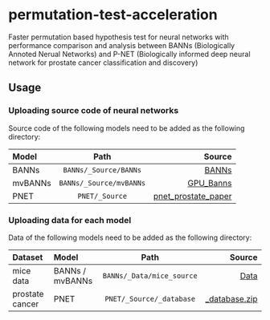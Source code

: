 # permutation-test-acceleration

Faster permutation based hypothesis test for neural networks with performance comparison and analysis between BANNs (Biologically Annoted Nerual Networks) and P-NET (Biologically informed deep neural network for prostate cancer classification and discovery)

## Usage

### Uploading source code of neural networks

Source code of the following models need to be added as the following directory:

| Model |  Path  | Source |
|:-----|:--------:|------:|
| BANNs   | `BANNs/_Source/BANNs` | [BANNs](https://github.com/lcrawlab/BANNs/tree/master/BANN) |
| mvBANNs   |  `BANNs/_Source/mvBANNs`  |   [GPU_Banns](https://github.com/sandraleebatista/GPU_Banns) |
| PNET   | `PNET/_Source` |    [pnet_prostate_paper](https://github.com/marakeby/pnet_prostate_paper) |

### Uploading data for each model

Data of the following models need to be added as the following directory:

| Dataset | Model |  Path  | Source |
|:----- |:-----|:--------:|------:|
| mice data | BANNs / mvBANNs   | `BANNs/_Data/mice_source` | [Data](https://www.dropbox.com/scl/fo/y5wb6qk36v8perehm6zar/AFBR4hdlJQy51J9e7jYYpwA/Data?dl=0&e=2&rlkey=6mjrm7fhgdiyoauu76xerytnu&subfolder_nav_tracking=1) |
| prostate cancer | PNET   | `PNET/_Source/_database` | [_database.zip](https://zenodo.org/records/5163213) |
